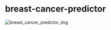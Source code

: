 # breast-cancer-predictor
![breast_cancer_predictor_img](https://github.com/user-attachments/assets/1c060f14-9b19-469a-a9b1-70587a15112b)
